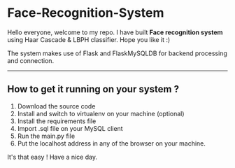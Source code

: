# Face-Recognition-System
Hello everyone, welcome to my repo. I have built **Face recognition system** using Haar Cascade &amp; LBPH classifier. Hope you like it :)

The system makes use of Flask and FlaskMySQLDB for backend processing and connection. 

---

## How to get it running on your system ?

1. Download the source code
2. Install and switch to virtualenv on your machine (optional)
3. Install the requirements file
4. Import .sql file on your MySQL client
5. Run the main.py file 
6. Put the localhost address in any of the browser on your machine.

It's that easy ! Have a nice day.

